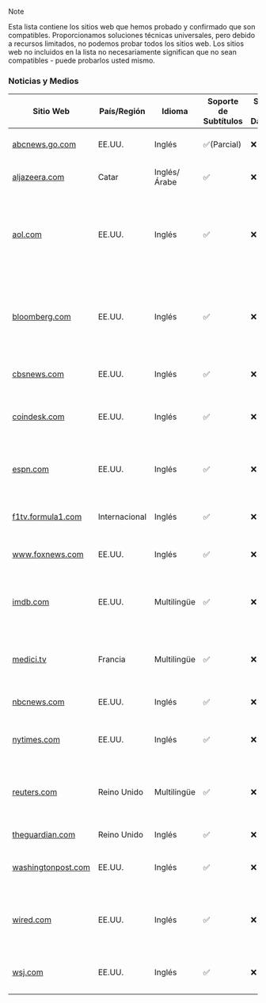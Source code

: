 > [!NOTE]
> Esta lista contiene los sitios web que hemos probado y confirmado que son compatibles. Proporcionamos soluciones técnicas universales, pero debido a recursos limitados, no podemos probar todos los sitios web. Los sitios web no incluidos en la lista no necesariamente significan que no sean compatibles - puede probarlos usted mismo.

### Noticias y Medios

| Sitio Web                                                                   | País/Región   | Idioma       | Soporte de Subtítulos | Soporte de Danmaku | Descripción                                                                              |
| --------------------------------------------------------------------------- | ------------- | ------------ | --------------------- | ------------------ | ---------------------------------------------------------------------------------------- |
| <a href="https://abcnews.go.com" target="_blank">abcnews.go.com</a>         | EE.UU.        | Inglés       | ✅(Parcial)           | ❌                 | El sitio web oficial de ABC News                                                         |
| <a href="https://aljazeera.com" target="_blank">aljazeera.com</a>           | Catar         | Inglés/Árabe | ✅                    | ❌                 | El sitio web oficial de Al Jazeera                                                       |
| <a href="https://aol.com" target="_blank">aol.com</a>                       | EE.UU.        | Inglés       | ✅                    | ❌                 | Un sitio web portal que proporciona noticias, correo electrónico y servicios de búsqueda |
| <a href="https://bloomberg.com" target="_blank">bloomberg.com</a>           | EE.UU.        | Inglés       | ✅                    | ❌                 | Bloomberg es un proveedor líder de información global de negocios, finanzas y noticias   |
| <a href="https://cbsnews.com" target="_blank">cbsnews.com</a>               | EE.UU.        | Inglés       | ✅                    | ❌                 | El sitio web oficial de CBS News                                                         |
| <a href="https://coindesk.com" target="_blank">coindesk.com</a>             | EE.UU.        | Inglés       | ✅                    | ❌                 | Un sitio web de noticias enfocado en criptomonedas y blockchain                          |
| <a href="https://espn.com" target="_blank">espn.com</a>                     | EE.UU.        | Inglés       | ✅                    | ❌                 | Un sitio web líder de noticias e información deportiva                                   |
| <a href="https://f1tv.formula1.com" target="_blank">f1tv.formula1.com</a>   | Internacional | Inglés       | ✅                    | ❌                 | El servicio oficial de streaming de Fórmula 1                                            |
| <a href="https://www.foxnews.com" target="_blank">www.foxnews.com</a>       | EE.UU.        | Inglés       | ✅                    | ❌                 | El sitio web oficial de Fox News                                                         |
| <a href="https://imdb.com" target="_blank">imdb.com</a>                     | EE.UU.        | Multilingüe  | ✅                    | ❌                 | La fuente más popular del mundo para contenido de películas, TV y celebridades           |
| <a href="https://medici.tv" target="_blank">medici.tv</a>                   | Francia       | Multilingüe  | ✅                    | ❌                 | Una plataforma líder de streaming de música clásica                                      |
| <a href="https://nbcnews.com" target="_blank">nbcnews.com</a>               | EE.UU.        | Inglés       | ✅                    | ❌                 | El sitio web oficial de NBC News                                                         |
| <a href="https://nytimes.com" target="_blank">nytimes.com</a>               | EE.UU.        | Inglés       | ✅                    | ❌                 | El sitio web oficial de The New York Times                                               |
| <a href="https://reuters.com" target="_blank">reuters.com</a>               | Reino Unido   | Multilingüe  | ✅                    | ❌                 | Reuters es una agencia internacional líder de noticias globales                          |
| <a href="https://theguardian.com" target="_blank">theguardian.com</a>       | Reino Unido   | Inglés       | ✅                    | ❌                 | Un periódico diario británico                                                            |
| <a href="https://washingtonpost.com" target="_blank">washingtonpost.com</a> | EE.UU.        | Inglés       | ✅                    | ❌                 | El sitio web oficial de The Washington Post                                              |
| <a href="https://wired.com" target="_blank">wired.com</a>                   | EE.UU.        | Inglés       | ✅                    | ❌                 | El sitio web oficial de la revista Wired, enfocado en tecnología y cultura               |
| <a href="https://wsj.com" target="_blank">wsj.com</a>                       | EE.UU.        | Inglés       | ✅                    | ❌                 | El sitio web oficial de The Wall Street Journal                                          |
